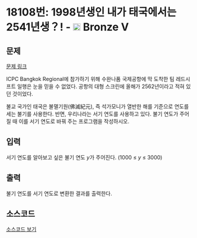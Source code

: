 # 18108번: 1998년생인 내가 태국에서는 2541년생？! - <img src="https://static.solved.ac/tier_small/1.svg" style="height:20px" /> Bronze V

<!-- performance -->

<!-- 문제 제출 후 깃허브에 푸시를 했을 때 제출한 코드의 성능이 입력될 공간입니다.-->

<!-- end -->

## 문제

[문제 링크](https://boj.kr/18108)


<p>ICPC Bangkok Regional에 참가하기 위해 수완나품 국제공항에 막 도착한 팀 레드시프트 일행은 눈을 믿을 수 없었다. 공항의 대형 스크린에 올해가 2562년이라고 적혀 있던 것이었다.</p>

<p>불교 국가인 태국은 불멸기원(佛滅紀元), 즉 석가모니가 열반한 해를 기준으로 연도를 세는 불기를 사용한다. 반면, 우리나라는&nbsp;서기 연도를 사용하고 있다. 불기 연도가 주어질 때 이를 서기&nbsp;연도로 바꿔 주는 프로그램을 작성하시오.</p>



## 입력


<p>서기 연도를 알아보고 싶은 불기 연도 <em>y</em>가&nbsp;주어진다. (1000 ≤ <em>y</em> ≤ 3000)</p>



## 출력


<p>불기 연도를 서기 연도로 변환한 결과를 출력한다.</p>



## 소스코드

[소스코드 보기](1998년생인%20내가%20태국에서는%202541년생？!.cpp)